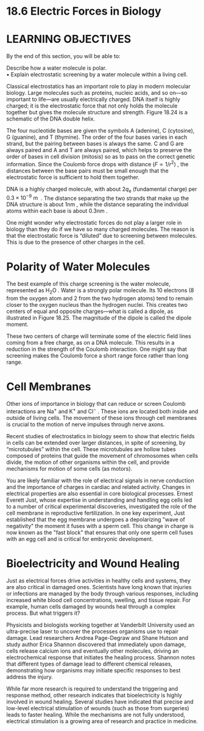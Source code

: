# 18.6 Electric Forces in Biology

# LEARNING OBJECTIVES

By the end of this section, you will be able to:

Describe how a water molecule is polar.   
• Explain electrostatic screening by a water molecule within a living cell.

Classical electrostatics has an important role to play in modern molecular biology. Large molecules such as proteins, nucleic acids, and so on—so important to life—are usually electrically charged. DNA itself is highly charged; it is the electrostatic force that not only holds the molecule together but gives the molecule structure and strength. Figure 18.24 is a schematic of the DNA double helix.

The four nucleotide bases are given the symbols A (adenine), C (cytosine), G (guanine), and T (thymine). The order of the four bases varies in each strand, but the pairing between bases is always the same. C and G are always paired and A and T are always paired, which helps to preserve the order of bases in cell division (mitosis) so as to pass on the correct genetic information. Since the Coulomb force drops with distance $( F \propto 1 / r ^ { 2 } )$ , the distances between the base pairs must be small enough that the electrostatic force is sufficient to hold them together.

DNA is a highly charged molecule, with about $2 q _ { \mathrm { e } }$ (fundamental charge) per $0 . 3 \times 1 0 ^ { - 9 } \mathrm { ~ m ~ }$ . The distance separating the two strands that make up the DNA structure is about ${ \mathsf { 1 } } { \mathsf { n m } }$ , while the distance separating the individual atoms within each base is about $0 . 3 \mathsf { n m }$ .

One might wonder why electrostatic forces do not play a larger role in biology than they do if we have so many charged molecules. The reason is that the electrostatic force is “diluted” due to screening between molecules. This is due to the presence of other charges in the cell.

# Polarity of Water Molecules

The best example of this charge screening is the water molecule, represented as $\mathrm { H } _ { 2 } \mathrm { O }$ . Water is a strongly polar molecule. Its 10 electrons (8 from the oxygen atom and 2 from the two hydrogen atoms) tend to remain closer to the oxygen nucleus than the hydrogen nuclei. This creates two centers of equal and opposite charges—what is called a dipole, as illustrated in Figure 18.25. The magnitude of the dipole is called the dipole moment.

These two centers of charge will terminate some of the electric field lines coming from a free charge, as on a DNA molecule. This results in a reduction in the strength of the Coulomb interaction. One might say that screening makes the Coulomb force a short range force rather than long range.

# Cell Membranes

Other ions of importance in biology that can reduce or screen Coulomb interactions are $\mathrm { N a ^ { + } }$ and $\mathrm { K ^ { + } }$ and $\mathrm { C l } ^ { - }$ . These ions are located both inside and outside of living cells. The movement of these ions through cell membranes is crucial to the motion of nerve impulses through nerve axons.

Recent studies of electrostatics in biology seem to show that electric fields in cells can be extended over larger distances, in spite of screening, by “microtubules” within the cell. These microtubules are hollow tubes composed of proteins that guide the movement of chromosomes when cells divide, the motion of other organisms within the cell, and provide mechanisms for motion of some cells (as motors).

You are likely familiar with the role of electrical signals in nerve conduction and the importance of charges in cardiac and related activity. Changes in electrical properties are also essential in core biological processes. Ernest Everett Just, whose expertise in understanding and handling egg cells led to a number of critical experimental discoveries, investigated the role of the cell membrane in reproductive fertilization. In one key experiment, Just established that the egg membrane undergoes a depolarizing "wave of negativity" the moment it fuses with a sperm cell. This change in charge is now known as the "fast block" that ensures that only one sperm cell fuses with an egg cell and is critical for embryonic development.

# Bioelectricity and Wound Healing

Just as electrical forces drive activities in healthy cells and systems, they are also critical in damaged ones. Scientists have long known that injuries or infections are managed by the body through various responses, including increased white blood cell concentrations, swelling, and tissue repair. For example, human cells damaged by wounds heal through a complex process. But what triggers it?

Physicists and biologists working together at Vanderbilt University used an ultra-precise laser to uncover the processes organisms use to repair damage. Lead researchers Andrea Page-Degraw and Shane Hutson and study author Erica Shannon discovered that immediately upon damage, cells release calcium ions and eventually other molecules, driving an electrochemical response that initiates the healing process. Shannon notes that different types of damage lead to different chemical releases, demonstrating how organisms may initiate specific responses to best address the injury.

While far more research is required to understand the triggering and response method, other research indicates that bioelectricity is highly involved in wound healing. Several studies have indicated that precise and low-level electrical stimulation of wounds (such as those from surgeries) leads to faster healing. While the mechanisms are not fully understood, electrical stimulation is a growing area of research and practice in medicine.